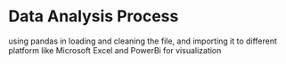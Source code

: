 # Data Analysis Process
using pandas in loading and cleaning the file, and importing it to different platform like Microsoft Excel and PowerBi for visualization
